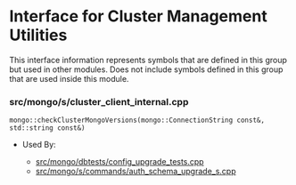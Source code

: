 
# Interface for Cluster Management Utilities
This interface information represents symbols that are defined in this group but used in other modules.  Does not include symbols defined in this group that are used inside this module.

### src/mongo/s/cluster\_client\_internal.cpp

<div></div>

    mongo::checkClusterMongoVersions(mongo::ConnectionString const&, std::string const&)

- Used By:

    - [src/mongo/dbtests/config\_upgrade\_tests.cpp](../../../../tests/unit\_tests)
    - [src/mongo/s/commands/auth\_schema\_upgrade\_s.cpp](../../../../security/authorization)
